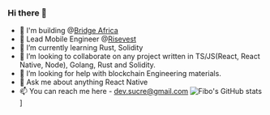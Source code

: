 ### Hi there 👋
- 🔭 I'm building @[Bridge Africa](www.bridge.africa)
- 🔭 Lead Mobile Engineer @[Risevest](www.risevest.com)
- 🌱 I’m currently learning Rust, Solidity
- 👯 I’m looking to collaborate on any project written in TS/JS(React, React Native, Node), Golang, Rust and Solidity.
- 🤔 I’m looking for help with blockchain Engineering materials.
- 💬 Ask me about anything React Native
- 📫 You can reach me here - dev.sucre@gmail.com
  ![Fibo's GitHub stats](https://github-readme-stats.vercel.app/api?username=gmemmy)]
